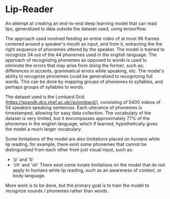 # Lip-Reader
An attempt at creating an end-to-end deep learning model that can read lips, generalized to data outside the dataset used, using tensorflow.

The approach used involved feeding an entire video of at most 96 frames centered around a speaker's mouth as input, and from it, extracting the the right sequence of phonemes uttered by the speaker. The model is trained to recognize 34 out of the 44 phonemes used in the english language. The approach of recognizing phonemes as opposed to words is used to eliminate the errors that may arise from doing the former, such as; differences in accents, grammatical errors while speaking, etc. The model's ability to recognize phonemes could be generalized to recognizing full words. This can be done by mapping groups of phonemes to syllables, and perhaps groups of syllables to words.

The dataset used is the Lombard Grid (https://spandh.dcs.shef.ac.uk//avlombard/), consisting of 5400 videos of 54 speakers speaking sentences. Each utterance of phonemes is timestamped, allowing for easy data collection. The vocabulaty of the dataset is very limited, but it encompasses approximately 77% of the phonemes in the english language, which if learned, hypothetically gives the model a much larger vocabulary.

Some limitations of the model are also limitations placed on humans while lip reading, for example, there exist some phonemes that cannot be distinguished from each other from just visual input, such as:
  - 'p' and 'b'
  - 'ch' and 'sh'
There exist some innate limitations on the model that do not apply to humans while lip reading, such as an awareness of context, or body language.

More work is to be done, but the primary goal is to train the model to recognize sounds / phonemes rather than words.
